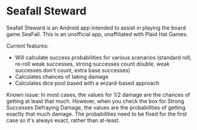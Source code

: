 # Seafall Steward

Seafall Steward is an Android app intended to assist in playing the board game SeaFall.  This is an unofficial app, unaffiliated with Plaid Hat Games.

Current features:
 - Will calculate success probabilities for various scenarios (standard roll, re-roll weak successes, strong successes count double, weak successes don't count, extra base successes)
 - Calculates chances of taking damage
 - Calculates dice pool based with a wizard-based approach
 
 Known issue:
 In most cases, the values for 1/2 damage are the chances of getting at least that much. However, when you check the box for Strong Successes Defraying Damage, the values are the probabilities of getting exactly that much damage. The probabilities need to be fixed for the first case so it's always exact, rather than at-least.

 

